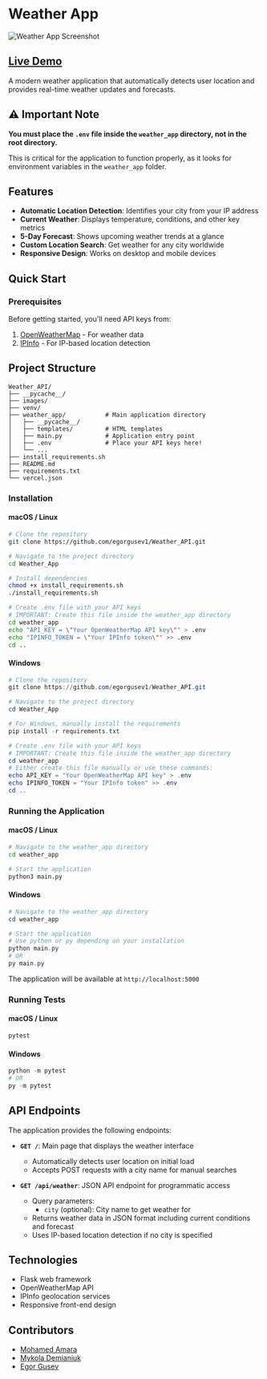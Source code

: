 # Weather App

![Weather App Screenshot](/images/weather_app.png)

## [Live Demo](https://weather-app-nine-sigma-76.vercel.app/)

A modern weather application that automatically detects user location and provides real-time weather updates and forecasts.

## ⚠️ Important Note

**You must place the `.env` file inside the `weather_app` directory, not in the root directory.**

This is critical for the application to function properly, as it looks for environment variables in the `weather_app` folder.

## Features

- **Automatic Location Detection**: Identifies your city from your IP address
- **Current Weather**: Displays temperature, conditions, and other key metrics
- **5-Day Forecast**: Shows upcoming weather trends at a glance
- **Custom Location Search**: Get weather for any city worldwide
- **Responsive Design**: Works on desktop and mobile devices

## Quick Start

### Prerequisites

Before getting started, you'll need API keys from:
1. [OpenWeatherMap](http://api.openweathermap.org) - For weather data
2. [IPInfo](https://ipinfo.io) - For IP-based location detection

## Project Structure

```
Weather_API/
├── __pycache__/
├── images/
├── venv/
├── weather_app/           # Main application directory
│   ├── __pycache__/
│   ├── templates/         # HTML templates
│   ├── main.py            # Application entry point
│   ├── .env               # Place your API keys here! 
│   └── ...
├── install_requirements.sh
├── README.md
├── requirements.txt
└── vercel.json
```

### Installation

#### macOS / Linux

```bash
# Clone the repository
git clone https://github.com/egorgusev1/Weather_API.git

# Navigate to the project directory
cd Weather_App

# Install dependencies
chmod +x install_requirements.sh
./install_requirements.sh

# Create .env file with your API keys
# IMPORTANT: Create this file inside the weather_app directory
cd weather_app
echo "API_KEY = \"Your OpenWeatherMap API key\"" > .env
echo "IPINFO_TOKEN = \"Your IPInfo token\"" >> .env
cd ..
```

#### Windows

```powershell
# Clone the repository
git clone https://github.com/egorgusev1/Weather_API.git

# Navigate to the project directory
cd Weather_App

# For Windows, manually install the requirements
pip install -r requirements.txt

# Create .env file with your API keys
# IMPORTANT: Create this file inside the weather_app directory
cd weather_app
# Either create this file manually or use these commands:
echo API_KEY = "Your OpenWeatherMap API key" > .env
echo IPINFO_TOKEN = "Your IPInfo token" >> .env
cd ..
```

### Running the Application

#### macOS / Linux

```bash
# Navigate to the weather_app directory
cd weather_app

# Start the application
python3 main.py
```

#### Windows

```powershell
# Navigate to the weather_app directory
cd weather_app

# Start the application
# Use python or py depending on your installation
python main.py
# OR
py main.py
```

The application will be available at `http://localhost:5000`

### Running Tests

#### macOS / Linux

```bash
pytest
```

#### Windows

```powershell
python -m pytest
# OR
py -m pytest
```

## API Endpoints

The application provides the following endpoints:

- **`GET /`**: Main page that displays the weather interface
  - Automatically detects user location on initial load
  - Accepts POST requests with a city name for manual searches

- **`GET /api/weather`**: JSON API endpoint for programmatic access
  - Query parameters:
    - `city` (optional): City name to get weather for
  - Returns weather data in JSON format including current conditions and forecast
  - Uses IP-based location detection if no city is specified

## Technologies

- Flask web framework
- OpenWeatherMap API
- IPInfo geolocation services
- Responsive front-end design

## Contributors

- [Mohamed Amara](https://github.com/Shaku-Med)
- [Mykola Demianiuk](https://github.com/Demianiuk-Mykola)
- [Egor Gusev](https://github.com/egorgusev1)

<!-- Pull request. -->